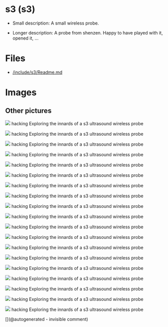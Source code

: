 # s3 (s3)

* Small description: A small wireless probe.

* Longer description: A probe from shenzen. Happy to have played with it, opened it, ...

# Files

* [/include/s3/Readme.md](/include/s3/Readme.md)


# Images

## Other pictures 

![](/include/s3/counter/IMAG008.png)
hacking
Exploring the innards of a s3 ultrasound wireless probe

![](/include/s3/counter/IMAG009.png)
hacking
Exploring the innards of a s3 ultrasound wireless probe

![](/include/s3/images/s320170917_122639.jpg)
hacking
Exploring the innards of a s3 ultrasound wireless probe

![](/include/s3/images/201804/IMG_20180404_221820.jpg)
hacking
Exploring the innards of a s3 ultrasound wireless probe

![](/include/s3/counter/IMAG007.png)
hacking
Exploring the innards of a s3 ultrasound wireless probe

![](/include/s3/images/201804/IMG_20180404_221542.jpg)
hacking
Exploring the innards of a s3 ultrasound wireless probe

![](/include/s3/images/201804/IMG_20180404_222155.jpg)
hacking
Exploring the innards of a s3 ultrasound wireless probe

![](/include/s3/counter/IMAG003.png)
hacking
Exploring the innards of a s3 ultrasound wireless probe

![](/include/s3/images/201804/IMG_20180404_221555.jpg)
hacking
Exploring the innards of a s3 ultrasound wireless probe

![](/include/s3/counter/IMAG004.png)
hacking
Exploring the innards of a s3 ultrasound wireless probe

![](/include/s3/images/201804/IMG_20180404_221715.jpg)
hacking
Exploring the innards of a s3 ultrasound wireless probe

![](/include/s3/images/201804/IMG_20180404_221945.jpg)
hacking
Exploring the innards of a s3 ultrasound wireless probe

![](/include/s3/images/201804/IMG_20180404_221657.jpg)
hacking
Exploring the innards of a s3 ultrasound wireless probe

![](/include/s3/images/201804/IMG_20180404_221611.jpg)
hacking
Exploring the innards of a s3 ultrasound wireless probe

![](/include/s3/images/s320170917_121608.jpg)
hacking
Exploring the innards of a s3 ultrasound wireless probe

![](/include/s3/images/s320170917_121615.jpg)
hacking
Exploring the innards of a s3 ultrasound wireless probe

![](/include/s3/images/201804/IMG_20180404_222007.jpg)
hacking
Exploring the innards of a s3 ultrasound wireless probe

![](/include/s3/pulser/IMAG001.png)
hacking
Exploring the innards of a s3 ultrasound wireless probe

![](/include/s3/images/s320170917_121404.jpg)
hacking
Exploring the innards of a s3 ultrasound wireless probe





[](@autogenerated - invisible comment)